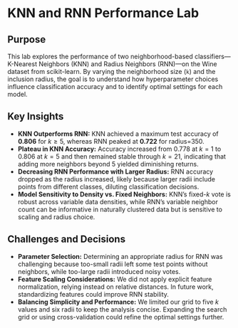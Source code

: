 # KNN and RNN Performance Lab

## Purpose

This lab explores the performance of two neighborhood-based classifiers—K-Nearest Neighbors (KNN) and Radius Neighbors (RNN)—on the Wine dataset from scikit-learn. By varying the neighborhood size (`k`) and the inclusion radius, the goal is to understand how hyperparameter choices influence classification accuracy and to identify optimal settings for each model.

## Key Insights

* **KNN Outperforms RNN:** KNN achieved a maximum test accuracy of **0.806** for $k \ge 5$, whereas RNN peaked at **0.722** for radius=350.
* **Plateau in KNN Accuracy:** Accuracy increased from 0.778 at $k=1$ to 0.806 at $k=5$ and then remained stable through $k=21$, indicating that adding more neighbors beyond 5 yielded diminishing returns.
* **Decreasing RNN Performance with Larger Radius:** RNN accuracy dropped as the radius increased, likely because larger radii include points from different classes, diluting classification decisions.
* **Model Sensitivity to Density vs. Fixed Neighbors:** KNN’s fixed-$k$ vote is robust across variable data densities, while RNN’s variable neighbor count can be informative in naturally clustered data but is sensitive to scaling and radius choice.

## Challenges and Decisions

* **Parameter Selection:** Determining an appropriate radius for RNN was challenging because too-small radii left some test points without neighbors, while too-large radii introduced noisy votes.
* **Feature Scaling Considerations:** We did not apply explicit feature normalization, relying instead on relative distances. In future work, standardizing features could improve RNN stability.
* **Balancing Simplicity and Performance:** We limited our grid to five $k$ values and six radii to keep the analysis concise. Expanding the search grid or using cross-validation could refine the optimal settings further.
